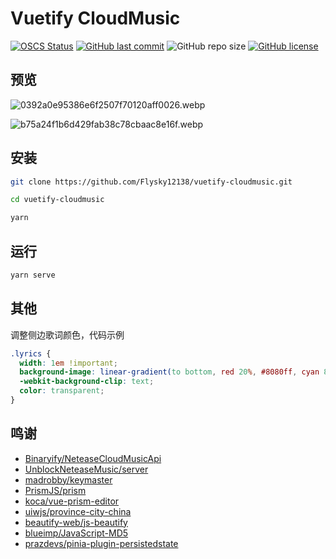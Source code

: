 # Vuetify CloudMusic

[![OSCS Status](https://www.oscs1024.com/platform/badge/Flysky12138/vuetify-cloudmusic.svg?size=small)](https://www.murphysec.com/dr/owvCqXgmI2aJ7qkwsD)
[![GitHub last commit](https://img.shields.io/github/last-commit/Flysky12138/vuetify-cloudmusic)](https://github.com/Flysky12138/vuetify-cloudmusic/commits/master)
![GitHub repo size](https://img.shields.io/github/repo-size/Flysky12138/vuetify-cloudmusic)
[![GitHub license](https://img.shields.io/github/license/Flysky12138/vuetify-cloudmusic)](https://github.com/Flysky12138/vuetify-cloudmusic/blob/master/LICENSE)

## 预览

![0392a0e95386e6f2507f70120aff0026.webp](https://cdn.jsdelivr.net/gh/Flysky12138/warehouse/PicW/vuetify-cloudmusic/0392a0e95386e6f2507f70120aff0026.webp)

![b75a24f1b6d429fab38c78cbaac8e16f.webp](https://cdn.jsdelivr.net/gh/Flysky12138/warehouse/PicW/vuetify-cloudmusic/b75a24f1b6d429fab38c78cbaac8e16f.webp)

## 安装

```bash
git clone https://github.com/Flysky12138/vuetify-cloudmusic.git

cd vuetify-cloudmusic

yarn
```

## 运行

```bash
yarn serve
```

## 其他

调整侧边歌词颜色，代码示例

```css
.lyrics {
  width: 1em !important;
  background-image: linear-gradient(to bottom, red 20%, #8080ff, cyan 80%);
  -webkit-background-clip: text;
  color: transparent;
}
```

## 鸣谢

- [Binaryify/NeteaseCloudMusicApi](https://github.com/Binaryify/NeteaseCloudMusicApi)
- [UnblockNeteaseMusic/server](https://github.com/UnblockNeteaseMusic/server)
- [madrobby/keymaster](https://github.com/madrobby/keymaster)
- [PrismJS/prism](https://github.com/PrismJS/prism)
- [koca/vue-prism-editor](https://github.com/koca/vue-prism-editor)
- [uiwjs/province-city-china](https://github.com/uiwjs/province-city-china)
- [beautify-web/js-beautify](https://github.com/beautify-web/js-beautify)
- [blueimp/JavaScript-MD5](https://github.com/blueimp/JavaScript-MD5)
- [prazdevs/pinia-plugin-persistedstate](https://github.com/prazdevs/pinia-plugin-persistedstate)
